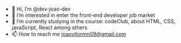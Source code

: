 - 👋 Hi, I’m @dev-joao-dev
- 👀 I’m interested in enter the front-end developer job market
- 🌱 I’m currently  studying in the course: codeClub, about HTML, CSS, javaScript, React among others
- 📫 How to reach me joaovitormn09@gmail.com

<!---
dev-joao-dev/dev-joao-dev is a ✨ special ✨ repository because its `README.md` (this file) appears on your GitHub profile.
You can click the Preview link to take a look at your changes.
--->
